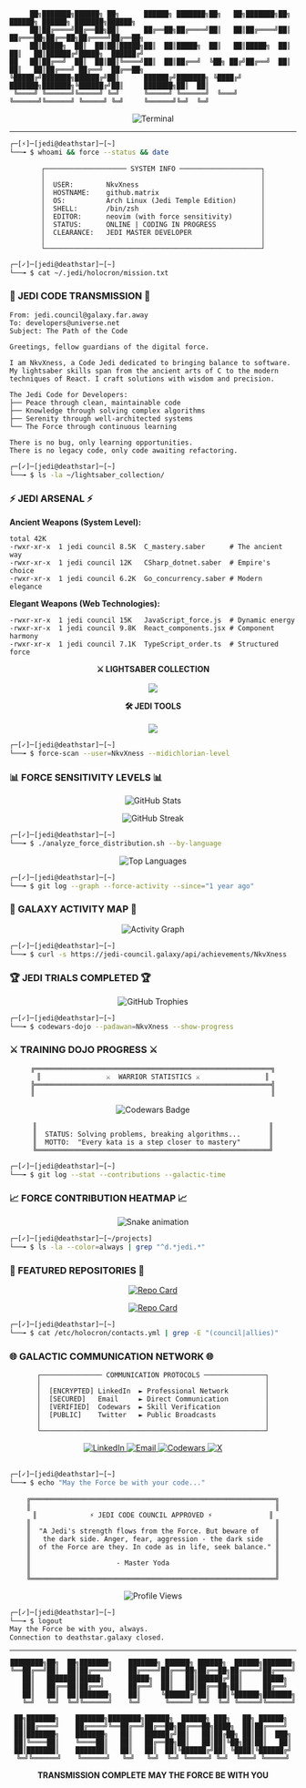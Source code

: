 ```
     ██╗███████╗██████╗ ██╗      ██████╗ ███████╗██╗   ██╗███████╗██╗      ██████╗ ██████╗ ███████╗██████╗ 
     ██║██╔════╝██╔══██╗██║      ██╔══██╗██╔════╝██║   ██║██╔════╝██║     ██╔═══██╗██╔══██╗██╔════╝██╔══██╗
     ██║█████╗  ██║  ██║██║█████╗██║  ██║█████╗  ██║   ██║█████╗  ██║     ██║   ██║██████╔╝█████╗  ██████╔╝
██   ██║██╔══╝  ██║  ██║██║╚════╝██║  ██║██╔══╝  ╚██╗ ██╔╝██╔══╝  ██║     ██║   ██║██╔═══╝ ██╔══╝  ██╔══██╗
╚█████╔╝███████╗██████╔╝██║      ██████╔╝███████╗ ╚████╔╝ ███████╗███████╗╚██████╔╝██║     ███████╗██║  ██║
 ╚════╝ ╚══════╝╚═════╝ ╚═╝      ╚═════╝ ╚══════╝  ╚═══╝  ╚══════╝╚══════╝ ╚═════╝ ╚═╝     ╚══════╝╚═╝  ╚═╝
```

<div align="center">
  <img src="https://readme-typing-svg.herokuapp.com?font=Fira+Code&size=18&duration=2000&pause=1000&color=2DD4BF&background=000000&center=true&vCenter=true&width=500&height=60&lines=root@deathstar:~$+ssh+padawan@github.com;Access+granted.+Welcome+Jedi.;May+the+code+be+with+you!" alt="Terminal" />
</div>

---

```bash
┌─[⚡]─[jedi@deathstar]─[~]
└──╼ $ whoami && force --status && date
```

<div align="center">

```
┌──────────────────── SYSTEM INFO ────────────────────┐
│                                                     │
│  USER:        NkvXness                              │
│  HOSTNAME:    github.matrix                         │
│  OS:          Arch Linux (Jedi Temple Edition)      │
│  SHELL:       /bin/zsh                              │
│  EDITOR:      neovim (with force sensitivity)       │
│  STATUS:      ONLINE | CODING IN PROGRESS           │
│  CLEARANCE:   JEDI MASTER DEVELOPER                 │
│                                                     │
└─────────────────────────────────────────────────────┘
```

</div>

```bash
┌─[✓]─[jedi@deathstar]─[~]
└──╼ $ cat ~/.jedi/holocron/mission.txt
```

### 🌌 JEDI CODE TRANSMISSION 🌌

```
From: jedi.council@galaxy.far.away
To: developers@universe.net
Subject: The Path of the Code

Greetings, fellow guardians of the digital force.

I am NkvXness, a Code Jedi dedicated to bringing balance to software.
My lightsaber skills span from the ancient arts of C to the modern
techniques of React. I craft solutions with wisdom and precision.

The Jedi Code for Developers:
├── Peace through clean, maintainable code
├── Knowledge through solving complex algorithms
├── Serenity through well-architected systems
└── The Force through continuous learning

There is no bug, only learning opportunities.
There is no legacy code, only code awaiting refactoring.
```

```bash
┌─[✓]─[jedi@deathstar]─[~]
└──╼ $ ls -la ~/lightsaber_collection/
```

### ⚡ JEDI ARSENAL ⚡

**Ancient Weapons (System Level):**
```
total 42K
-rwxr-xr-x  1 jedi council 8.5K  C_mastery.saber      # The ancient way
-rwxr-xr-x  1 jedi council 12K   CSharp_dotnet.saber  # Empire's choice
-rwxr-xr-x  1 jedi council 6.2K  Go_concurrency.saber # Modern elegance
```

**Elegant Weapons (Web Technologies):**
```
-rwxr-xr-x  1 jedi council 15K   JavaScript_force.js  # Dynamic energy
-rwxr-xr-x  1 jedi council 9.8K  React_components.jsx # Component harmony
-rwxr-xr-x  1 jedi council 7.1K  TypeScript_order.ts  # Structured force
```

<div align="center">

**⚔️ LIGHTSABER COLLECTION**
<br><br>
<img src="https://skillicons.dev/icons?i=c,cs,go,js,react,ts" />

**🛠️ JEDI TOOLS**
<br><br>
<img src="https://skillicons.dev/icons?i=linux,neovim,docker,git,nodejs,vscode" />

</div>

```bash
┌─[✓]─[jedi@deathstar]─[~]
└──╼ $ force-scan --user=NkvXness --midichlorian-level
```

### 📊 FORCE SENSITIVITY LEVELS 📊

<div align="center">

![GitHub Stats](https://github-readme-stats.vercel.app/api?username=NkvXness&show_icons=true&theme=tokyonight&hide_border=true&bg_color=0D1117&title_color=2DD4BF&icon_color=2DD4BF&text_color=ffffff&include_all_commits=true&count_private=true&custom_title=⚡%20SYSTEM%20METRICS)

![GitHub Streak](https://streak-stats.demolab.com/?user=NkvXness&theme=tokyonight&background=0D1117&stroke=2DD4BF&ring=2DD4BF&fire=2DD4BF&currStreakNum=FFFFFF&currStreakLabel=2DD4BF&sideNums=FFFFFF&sideLabels=2DD4BF&dates=888888&hide_border=true)

</div>

```bash
┌─[✓]─[jedi@deathstar]─[~]  
└──╼ $ ./analyze_force_distribution.sh --by-language
```

<div align="center">

![Top Languages](https://github-readme-stats.vercel.app/api/top-langs/?username=NkvXness&layout=compact&theme=tokyonight&hide_border=true&bg_color=0D1117&title_color=2DD4BF&text_color=ffffff&langs_count=8&custom_title=⚡%20CODE%20DISTRIBUTION&hide=html,css)

</div>

```bash
┌─[✓]─[jedi@deathstar]─[~]
└──╼ $ git log --graph --force-activity --since="1 year ago"
```

### 🌌 GALAXY ACTIVITY MAP 🌌

<div align="center">

![Activity Graph](https://github-readme-activity-graph.vercel.app/graph?username=NkvXness&theme=tokyo-night&bg_color=0D1117&hide_border=true&line=2DD4BF&point=2DD4BF&area=true&color=2DD4BF&title_color=2DD4BF&custom_title=%E2%9A%A1%20JEDI%20ACTIVITY%20PATTERN)

</div>

```bash
┌─[✓]─[jedi@deathstar]─[~]
└──╼ $ curl -s https://jedi-council.galaxy/api/achievements/NkvXness
```

### 🏆 JEDI TRIALS COMPLETED 🏆

<div align="center">

![GitHub Trophies](https://github-profile-trophy.vercel.app/?username=NkvXness&theme=gruvbox&no-bg=true&no-frame=true&row=2&column=4&margin-w=10&margin-h=10&title_color=9CA3AF&text_color=6B7280&icon_color=4B5563)

</div>

```bash
┌─[✓]─[jedi@deathstar]─[~]
└──╼ $ codewars-dojo --padawan=NkvXness --show-progress
```

### ⚔️ TRAINING DOJO PROGRESS ⚔️

<div align="center">

```
╔══════════════════════════════════════════════════════════╗
║                ⚔️  WARRIOR STATISTICS ⚔️                ║
╠══════════════════════════════════════════════════════════╣
║                                                          ║
```

<img src="https://www.codewars.com/users/NkvXness/badges/large" alt="Codewars Badge"/>

```
║                                                         ║
║  STATUS: Solving problems, breaking algorithms...       ║
║  MOTTO:  "Every kata is a step closer to mastery"       ║
╚═════════════════════════════════════════════════════════╝
```

</div>

```bash
┌─[✓]─[jedi@deathstar]─[~]
└──╼ $ git log --stat --contributions --galactic-time
```

### 📈 FORCE CONTRIBUTION HEATMAP 📈

<div align="center">

![Snake animation](https://raw.githubusercontent.com/NkvXness/NkvXness/output/github-contribution-grid-snake-dark.svg)

</div>

```bash
┌─[✓]─[jedi@deathstar]─[~/projects]
└──╼ $ ls -la --color=always | grep "^d.*jedi.*"
```

### 🚀 FEATURED REPOSITORIES 🚀

<div align="center">

[![Repo Card](https://github-readme-stats.vercel.app/api/pin/?username=NkvXness&repo=НАЗВАНИЕ_РЕПОЗИТОРИЯ&theme=tokyonight&hide_border=true&bg_color=0D1117&title_color=00D9FF&text_color=ffffff&icon_color=00D9FF)](https://github.com/NkvXness/НАЗВАНИЕ_РЕПОЗИТОРИЯ)

[![Repo Card](https://github-readme-stats.vercel.app/api/pin/?username=NkvXness&repo=НАЗВАНИЕ_РЕПОЗИТОРИЯ2&theme=tokyonight&hide_border=true&bg_color=0D1117&title_color=00D9FF&text_color=ffffff&icon_color=00D9FF)](https://github.com/NkvXness/НАЗВАНИЕ_РЕПОЗИТОРИЯ2)

</div>

```bash
┌─[✓]─[jedi@deathstar]─[~]
└──╼ $ cat /etc/holocron/contacts.yml | grep -E "(council|allies)"
```

### 🌐 GALACTIC COMMUNICATION NETWORK 🌐

<div align="center">

```
┌─────────────── COMMUNICATION PROTOCOLS ───────────────┐
│                                                       │
│  [ENCRYPTED] LinkedIn  ► Professional Network         │
  │  [SECURED]   Email     ► Direct Communication         │  
│  [VERIFIED]  Codewars  ► Skill Verification           │
│  [PUBLIC]    Twitter   ► Public Broadcasts            │
│                                                       │
└───────────────────────────────────────────────────────┘
```

<a href="https://linkedin.com/in/ваш-профиль">
  <img src="https://img.shields.io/badge/-LinkedIn-0077B5?style=flat-square&logo=linkedin&logoColor=white" style="text-decoration: none;" alt="LinkedIn"/>
</a>
<a href="mailto:ваш@email.com">
  <img src="https://img.shields.io/badge/-Email-D14836?style=flat-square&logo=gmail&logoColor=white" style="text-decoration: none;" alt="Email"/>
</a>
<a href="https://codewars.com/users/NkvXness">
  <img src="https://img.shields.io/badge/-Codewars-B1361E?style=flat-square&logo=codewars&logoColor=white" style="text-decoration: none;" alt="Codewars"/>
</a>
<a href="https://twitter.com/ваш-twitter">
  <img src="https://img.shields.io/badge/-X-000000?style=flat-square&logo=x&logoColor=white" style="text-decoration: none;" alt="X"/>
</a>


</div><br>

```bash
┌─[✓]─[jedi@deathstar]─[~]
└──╼ $ echo "May the Force be with your code..."
```

<div align="center">

```
╔════════════════════════════════════════════════════════════╗
║                                                            ║
║             ⚡ JEDI CODE COUNCIL APPROVED ⚡              ║
║                                                            ║
║  "A Jedi's strength flows from the Force. But beware of    ║
║   the dark side. Anger, fear, aggression - the dark side   ║
║  of the Force are they. In code as in life, seek balance." ║
║                                                            ║
║                     - Master Yoda                          ║
║                                                            ║
╚════════════════════════════════════════════════════════════╝
```

<img src="https://komarev.com/ghpvc/?username=NkvXness&label=MATRIX%20INTRUSIONS&color=blue&style=flat-square&abbreviated=true" alt="Profile Views"/>

</div>

```bash
┌─[✓]─[jedi@deathstar]─[~]
└──╼ $ logout
May the Force be with you, always.
Connection to deathstar.galaxy closed.
```

---

<div align="center">

```
████████╗██╗  ██╗███████╗    ███████╗ ██████╗ ██████╗  ██████╗███████╗
╚══██╔══╝██║  ██║██╔════╝    ██╔════╝██╔═══██╗██╔══██╗██╔════╝██╔════╝
   ██║   ███████║█████╗      █████╗  ██║   ██║██████╔╝██║     █████╗  
   ██║   ██╔══██║██╔══╝      ██╔══╝  ██║   ██║██╔══██╗██║     ██╔══╝  
   ██║   ██║  ██║███████╗    ██║     ╚██████╔╝██║  ██║╚██████╗███████╗
   ╚═╝   ╚═╝  ╚═╝╚══════╝    ╚═╝      ╚═════╝ ╚═╝  ╚═╝ ╚═════╝╚══════╝

██╗███████╗    ███████╗████████╗██████╗  ██████╗ ███╗   ██╗ ██████╗ 
██║██╔════╝    ██╔════╝╚══██╔══╝██╔══██╗██╔═══██╗████╗  ██║██╔════╝ 
██║███████╗    ███████╗   ██║   ██████╔╝██║   ██║██╔██╗ ██║██║  ███╗
██║╚════██║    ╚════██║   ██║   ██╔══██╗██║   ██║██║╚██╗██║██║   ██║
██║███████║    ███████║   ██║   ██║  ██║╚██████╔╝██║ ╚████║╚██████╔╝
╚═╝╚══════╝    ╚══════╝   ╚═╝   ╚═╝  ╚═╝ ╚═════╝ ╚═╝  ╚═══╝ ╚═════╝
```

**TRANSMISSION COMPLETE**
**MAY THE FORCE BE WITH YOU**

</div>
